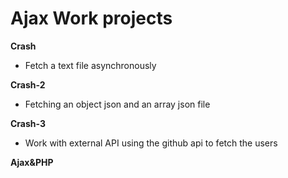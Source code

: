 # Ajax Work projects

**Crash**
- Fetch a text file asynchronously

**Crash-2**
- Fetching an object json and an array json file

**Crash-3**
- Work with external API using the github api to fetch the users

**Ajax&PHP**
